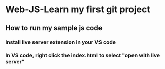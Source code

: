 # Web-JS-Learn my first git project
## How to run my sample js code
### Install live server extension in your VS code
### In VS code, right click the index.html to select "open with live server"
